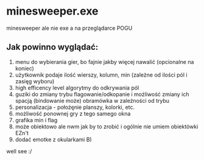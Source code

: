 # minesweeper.exe
minesweeper ale nie exe a na przeglądarce POGU

## Jak powinno wyglądać: 
1. menu do wybierania gier, bo fajnie jakby więcej nawalić (opcionalne na koniec)
2. użytkownik podaje ilość wierszy, kolumn, min (zależne od ilości pól i zasięg wyboru)
3. high efficency level algorytmy do odkrywania pól
4. guziki do zmiany trybu flagowanie/odkopanie i możliwość zmiany ich spacją (bindowanie może) obramówka w zależności od trybu
5. personalizacja - położęnie planszy, kolorki, etc.
6. możliwość ponownej gry z tego samego okna
7. grafika min i flag
8. może obiektowo ale nwm jak by to zrobić i ogólnie nie umiem obiektówki EZn't
9. dodać emotke z okularkami B)


well see :/
